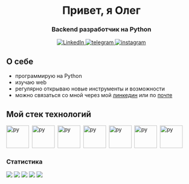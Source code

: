<div id="header" align='center'>
    <h1>Привет, я Олег</h1>
    <h3>Backend разработчик на Python</h3>
    <a href="www.linkedin.com/in/олег-пронин-223502268">
    <img src="https://img.shields.io/badge/LinkedIn-blue?style=for-the-badge&logo=linkedin&logoColor=white" alt="LinkedIn"/>
    </a>
    <a href="https://t.me/mr_losuit">
    <img src="https://img.shields.io/badge/telegram-blue?style=for-the-badge&logo=telegram&logoColor=white" alt="telegram"/>
    </a>
    <a href="https://www.instagram.com/mr.lawsuit/profilecard/?igsh=MXRzd2gyMmltNnZmaw==">
    <img src="https://img.shields.io/badge/instagram-blue?style=for-the-badge&logo=instagram&logoColor=white" alt="instagram"/>
    </a>
</div>

## **О себе**

- программирую на Python
- изучаю web
- регулярно открываю новые инструменты и возможности
- можно связаться со мной через мой [линкедин](https://www.linkedin.com/in/%D0%BE%D0%BB%D0%B5%D0%B3-%D0%BF%D1%80%D0%BE%D0%BD%D0%B8%D0%BD-223502268/) или по [почте](mailto:opronin1992@gmail.com)

## **Мой стек технологий**

<img src="https://cdn.jsdelivr.net/gh/devicons/devicon/icons/python/python-original.svg" 
title="py" width="60" height="60"/>&nbsp;
<img src="https://cdn.jsdelivr.net/gh/devicons/devicon/icons/docker/docker-original.svg" 
title="py" width="60" height="60"/>&nbsp;
<img src="https://cdn.jsdelivr.net/gh/devicons/devicon/icons/postgresql/postgresql-original.svg" 
title="py" width="60" height="60"/>&nbsp;
<img src="https://cdn.jsdelivr.net/gh/devicons/devicon/icons/git/git-original.svg" 
title="py" width="60" height="60"/>&nbsp;
<img src="https://cdn.jsdelivr.net/gh/devicons/devicon/icons/bash/bash-original.svg" 
title="py" width="60" height="60"/>&nbsp;
<img src="https://cdn.jsdelivr.net/gh/devicons/devicon/icons/redis/redis-original.svg" 
title="py" width="60" height="60"/>&nbsp;
<img src="https://cdn.jsdelivr.net/gh/devicons/devicon/icons/fastapi/fastapi-original.svg" 
title="py" width="60" height="60"/>&nbsp;

### **Статистика**

<img src="![](http://github-profile-summary-cards.vercel.app/api/cards/profile-details?username=mrlawsuit&theme=github)"/>
<img src="![](http://github-profile-summary-cards.vercel.app/api/cards/repos-per-language?username=mrlawsuit&theme=github)"/>
<img src="![](http://github-profile-summary-cards.vercel.app/api/cards/most-commit-language?username=mrlawsuit&theme=github)"/>
<img src="![](http://github-profile-summary-cards.vercel.app/api/cards/stats?username=mrlawsuit&theme=github)"/>
<img src="![](http://github-profile-summary-cards.vercel.app/api/cards/productive-time?username=mrlawsuit&theme=github&utcOffset=8)"/>
